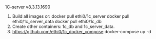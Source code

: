 1C-server v8.3.13.1690
1. Build all images or:
docker pull ethi0/1c_server
docker pull ethi0/1c_server_data
docker pull ethi0/1c_db
2. Create other containers: 1c_db and 1c_server_data.
3. https://github.com/ethi0/1c_docker_compose
docker-compose up -d
